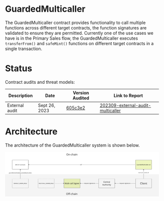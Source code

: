 # GuardedMulticaller

The GuardedMulticaller contract provides functionality to call multiple functions across different target contracts, the function signatures are validated to ensure they are permitted. Currently one of the use cases we have is in the Primary Sales flow, the GuardedMulticaller executes `transferFrom()` and `safeMint()` functions on different target contracts in a single transaction. 


# Status

Contract audits and threat models:

| Description               | Date             |Version Audited  | Link to Report |
|---------------------------|------------------|-----------------|----------------|
| External audit            | Sept 26, 2023     | [605c3e2](https://github.com/immutable/multicaller-contracts/tree/605c3e2956c914a77181baba85dfca9bde8c3829)  | [202309-external-audit-multicaller](../../audits/multicall/202309-external-audit-multicaller.pdf) |


# Architecture

The architecture of the GuardedMulticaller system is shown below. 

![GuardedMulticaller Architecture](../../audits/multicall/202309-threat-model-multicaller/architecture.png)
